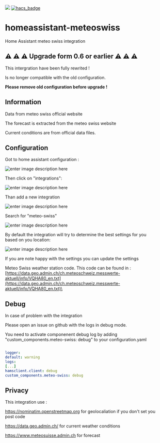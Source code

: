 [![](https://img.shields.io/github/release/websylv/homeassistant-meteoswiss/all.svg)](https://github.com/websylv/homeassistant-meteoswiss/releases)
[![hacs_badge](https://img.shields.io/badge/HACS-Default-orange.svg)](https://github.com/custom-components/hacs)

  
  

# homeassistant-meteoswiss  

Home Assistant meteo swiss integration

## :warning: :warning: :warning: Upgrade form 0.6 or earlier :warning: :warning: :warning:
  

This intergration have been fully rewrited !

Is no longer compatible with the old configuration.

**Please remove old configuration before upgrade !**

## Information

Data from meteo swiss official website

The forecast is extracted from the meteo swiss website

Current conditions are from official data files.
  

## Configuration

Got to home assistant configuration :

![enter image description here](https://github.com/websylv/homeassistant-meteoswiss-img/raw/master/mRemoteNG_br58RnFLHN.png)
  
Then click on "integrations":

![enter image description here](https://github.com/websylv/homeassistant-meteoswiss-img/raw/master/jDBoFYSD9L.png)

Than add a new integration

![enter image description here](https://github.com/websylv/homeassistant-meteoswiss-img/raw/master/mRemoteNG_Xu9QUdjj7O.png)
  
Search for "meteo-swiss"

![enter image description here](https://github.com/websylv/homeassistant-meteoswiss-img/raw/master/mRemoteNG_ZAipe8WopB.png)

By default the integration will try to determine the best settings for you
based on you location:

![enter image description here](https://github.com/websylv/homeassistant-meteoswiss-img/raw/master/mRemoteNG_ZbyekuPQly.png)

If you are note happy with the settings you can update the settings

Meteo Swiss weather station code. This code can be found in : [https://data.geo.admin.ch/ch.meteoschweiz.messwerte-aktuell/info/VQHA80_en.txt](https://data.geo.admin.ch/ch.meteoschweiz.messwerte-aktuell/info/VQHA80_en.txt)\

  

## Debug

  

In case of problem with the integration

Please open an issue on github with the logs in debug mode.

You need to activate componenent debug log by adding "custom_components.meteo-swiss: debug" to your configuration.yaml

  

```YAML

logger:
default: warning
logs:
[...]
hamsclient.client: debug
custom_components.meteo-swiss: debug

```

  

## Privacy

  

This integration use :

  

https://nominatim.openstreetmap.org for geolocaliation if you don't set you post code

https://data.geo.admin.ch/ for current weather conditions

https://www.meteosuisse.admin.ch for forecast